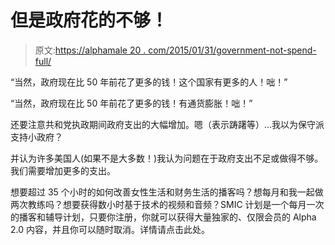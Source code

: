 # 但是政府花的不够！

> 原文:[https://alphamale 20 . com/2015/01/31/government-not-spend-full/](https://alphamale20.com/2015/01/31/government-doesnt-spend-enough/)

“当然，政府现在比 50 年前花了更多的钱！这个国家有更多的人！咄！”

“当然，政府现在比 50 年前花了更多的钱！有通货膨胀！咄！”

还要注意共和党执政期间政府支出的大幅增加。嗯（表示踌躇等）...我以为保守派支持小政府？

并认为许多美国人(如果不是大多数！)我认为问题在于政府支出不足或做得不够。我们需要增加更多的支出。

想要超过 35 个小时的如何改善女性生活和财务生活的播客吗？想每月和我一起做两次教练吗？想要获得数小时基于技术的视频和音频？SMIC 计划是一个每月一次的播客和辅导计划，只要你注册，你就可以获得大量独家的、仅限会员的 Alpha 2.0 内容，并且你可以随时取消。详情请点击此处。